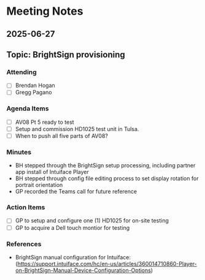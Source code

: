# Meeting Notes

## 2025-06-27

## Topic: BrightSign provisioning

### Attending

- [ ] Brendan Hogan
- [ ] Gregg Pagano

### Agenda Items

- [ ] AV08 Pt 5 ready to test
- [ ] Setup and commission HD1025 test unit in Tulsa.
- [ ] When to push all five parts of AV08?

### Minutes

- BH stepped through the BrightSign setup processing, including partner app install of Intuiface Player
- BH stepped through config file editing process to set display rotation for portrait orientation
- GP recorded the Teams call for future reference

### Action Items

- [ ] GP to setup and configure one (1) HD1025 for on-site testing
- [ ] GP to acquire a Dell touch montior for testing

### References

- BrightSign manual configuration for Intuiface: (https://support.intuiface.com/hc/en-us/articles/360014710860-Player-on-BrightSign-Manual-Device-Configuration-Options)
